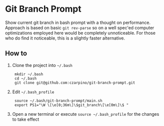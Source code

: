 # Git Branch Prompt

Show current git branch in bash prompt with a thought on performance. Approach is based on basic `git rev-parse` so on a well spec'ed computer optimizations employed here would be completely unnoticeable. For those who do find it noticeable, this is a slightly faster alternative.

## How to

1. Clone the project into `~/.bash`

        mkdir ~/.bash
        cd ~/.bash
        git clone git@github.com:czarpino/git-branch-prompt.git

2. Edit `~/.bash_profile`

        source ~/.bash/git-branch-prompt/main.sh
		export PS1="\W \[\e[0;36m\]\$git_branch\[\e[0m\]\$ "

3. Open a new terminal or execute `source ~/.bash_profile` for the changes to take effect
